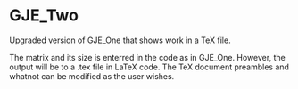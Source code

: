 # GJE_Two
Upgraded version of GJE_One that shows work in a TeX file.

The matrix and its size is enterred in the code as in GJE_One. However, the output will be to a .tex file in LaTeX code. The TeX document preambles and whatnot can be modified as the user wishes.
